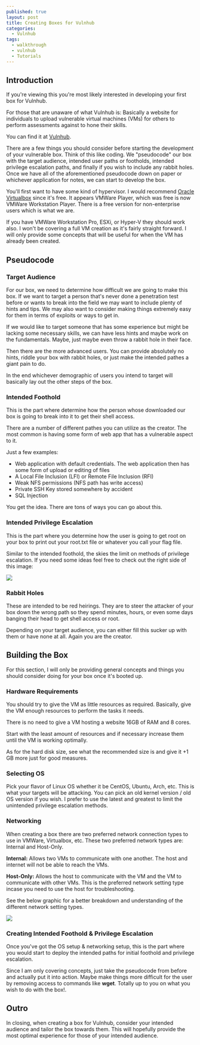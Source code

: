 ```yaml
---
published: true
layout: post
title: Creating Boxes for Vulnhub
categories:
  - Vulnhub
tags:
  - walkthrough
  - vulnhub
  - Tutorials
---
```

## Introduction

If you're viewing this you're most likely interested in developing your first box for Vulnhub.

For those that are unaware of what Vulnhub is: Basically a website for individuals to upload vulnerable virtual machines (VMs) for others to perform assessments against to hone their skills.

You can find it at [Vulnhub](https://vulnhub.com). 

There are a few things you should consider before starting the development of your vulnerable box. Think of this like coding. We "pseudocode" our box with the target audience, intended user paths or footholds, intended privilege escalation paths, and finally if you wish to include any rabbit holes. Once we have all of the aforementioned pseudocode down on paper or whichever application for notes, we can start to develop the box.

You'll first want to have some kind of hypervisor. I would recommend [Oracle Virtualbox](https://www.virtualbox.org/) since it's free. It appears VMWare Player, which was free is now VMWare Workstation Player. There is a free version for non-enterprise users which is what we are.

If you have VMWare Workstation Pro, ESXi, or Hyper-V they should work also. I won't be covering a full VM creation as it's fairly straight forward. I will only provide some concepts that will be useful for when the VM has already been created.

## Pseudocode

### Target Audience

For our box, we need to determine how difficult we are going to make this box. If we want to target a person that's never done a penetration test before or wants to break into the field we may want to include plenty of hints and tips. We may also want to consider making things extremely easy for them in terms of exploits or ways to get in. 

If we would like to target someone that has some experience but might be lacking some necessary skills, we can have less hints and maybe work on the fundamentals. Maybe, just maybe even throw a rabbit hole in their face. 

Then there are the more advanced users. You can provide absolutely no hints, riddle your box with rabbit holes, or just make the intended pathes a giant pain to do. 

In the end whichever demographic of users you intend to target will basically lay out the other steps of the box.

### Intended Foothold

This is the part where determine how the person whose downloaded our box is going to break into it to get their shell access. 

There are a number of different pathes you can utilize as the creator. The most common is having some form of web app that has a vulnerable aspect to it. 

Just a few examples:

* Web application with default credentials. The web application then has some form of upload or editing of files
* A Local File Inclusion (LFI) or Remote File Inclusion (RFI)
* Weak NFS permissions (NFS path has write access)
* Private SSH Key stored somewhere by accident
* SQL Injection

You get the idea. There are tons of ways you can go about this. 

### Intended Privilege Escalation

This is the part where you determine how the user is going to get root on your box to print out your root.txt file or whatever you call your flag file. 

Similar to the intended foothold, the skies the limit on methods of privilege escalation. If you need some ideas feel free to check out the right side of this image:

![](https://camo.githubusercontent.com/acb487594dbe457b6711a0a70eb545ec828159a8/68747470733a2f2f7062732e7477696d672e636f6d2f6d656469612f44415a73453256555141415f62705a2e6a7067)

### Rabbit Holes

These are intended to be red heirings. They are to steer the attacker of your box down the wrong path so they spend minutes, hours, or even some days banging their head to get shell access or root. 

Depending on your target audience, you can either fill this sucker up with them or have none at all. Again you are the creator.

## Building the Box

For this section, I will only be providing general concepts and things you should consider doing for your box once it's booted up.

### Hardware Requirements

You should try to give the VM as little resources as required. Basically, give the VM enough resources to perform the tasks it needs. 

There is no need to give a VM hosting a website 16GB of RAM and 8 cores. 

Start with the least amount of resources and if necessary increase them until the VM is working optimally.

As for the hard disk size, see what the recommended size is and give it +1 GB more just for good measures.

### Selecting OS

Pick your flavor of Linux OS whether it be CentOS, Ubuntu, Arch, etc. This is what your targets will be attacking. You can pick an old kernel version / old OS version if you wish. I prefer to use the latest and greatest to limit the unintended privilege escalation methods.

### Networking

When creating a box there are two preferred network connection types to use in VMWare, Virtualbox, etc. These two preferred network types are: Internal and Host-Only.

**Internal:** Allows two VMs to communicate with one another. The host and internet will not be able to reach the VMs.

**Host-Only:** Allows the host to communicate with the VM and the VM to communicate with other VMs.  This is the preferred network setting type incase you need to use the host for troubleshooting.

See the below graphic for a better breakdown and understanding of the different network setting types.

![](https://i.imgur.com/lFVbZdQ.png)

### Creating Intended Foothold & Privilege Escalation

Once you've got the OS setup & networking setup, this is the part where you would start to deploy the intended paths for initial foothold and privilege escalation.

Since I am only covering concepts, just take the pseudocode from before and actually put it into action. Maybe make things more difficult for the user by removing access to commands like **wget**. Totally up to you on what you wish to do with the box!.

## Outro

In closing, when creating a box for Vulnhub, consider your intended audience and tailor the box towards them. This will hopefully provide the most optimal experience for those of your intended audience.
